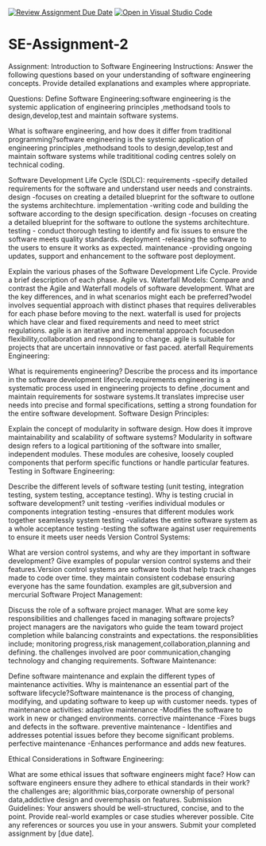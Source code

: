 [![Review Assignment Due Date](https://classroom.github.com/assets/deadline-readme-button-24ddc0f5d75046c5622901739e7c5dd533143b0c8e959d652212380cedb1ea36.svg)](https://classroom.github.com/a/-ucQIGTc)
[![Open in Visual Studio Code](https://classroom.github.com/assets/open-in-vscode-718a45dd9cf7e7f842a935f5ebbe5719a5e09af4491e668f4dbf3b35d5cca122.svg)](https://classroom.github.com/online_ide?assignment_repo_id=15222321&assignment_repo_type=AssignmentRepo)
# SE-Assignment-2
Assignment: Introduction to Software Engineering
Instructions:
Answer the following questions based on your understanding of software engineering concepts. Provide detailed explanations and examples where appropriate.

Questions:
Define Software Engineering:software engineering is the systemic application of engineering principles ,methodsand tools to design,develop,test and maintain software systems.

What is software engineering, and how does it differ from traditional programming?software engineering is the systemic application of engineering principles ,methodsand tools to design,develop,test and maintain software systems while tradititional coding centres solely on technical coding.

Software Development Life Cycle (SDLC):
requirements -specify detailed requirements for the software and understand user needs and constraints.
design -focuses on creating a detailed blueprint for the software to outlone the systems architechture.
implementation -writing code and building the software according to the design specification.
design -focuses on creating a detailed blueprint for the software to outlone the systems architechture.
testing - conduct thorough testing to identify and fix issues to ensure the software meets quality standards.
deployment -releasing the software to the users to ensure it works as expected.
maintenance -providing ongoing updates, support and enhancement to the software post deployment.

Explain the various phases of the Software Development Life Cycle. Provide a brief description of each phase.
Agile vs. Waterfall Models: 
Compare and contrast the Agile and Waterfall models of software development. What are the key differences, and in what scenarios might each be preferred?wodel involves sequential approach with distinct phases that requires deliverables for each phase before moving to the next. waterfall is used for projects which have clear and fixed requirements and need to meet strict regulations. agile is an iterative and incremental approach focusedon flexibility,collaboration and responding to change. agile is suitable for projects that are uncertain innnovative or fast paced.
aterfall 
Requirements Engineering:

What is requirements engineering? Describe the process and its importance in the software development lifecycle.requirements engineering is a systematic process used in engineering projects to define ,document and maintain requirements for sostware systems.It translates imprecise user needs into precise and formal specifications, setting a strong foundation for the entire software development.
Software Design Principles:

Explain the concept of modularity in software design. How does it improve maintainability and scalability of software systems?
 Modularity in software design refers to a logical partitioning of the software into smaller, independent modules. These modules are cohesive, loosely coupled components that perform specific functions or handle particular features.
Testing in Software Engineering:

Describe the different levels of software testing (unit testing, integration testing, system testing, acceptance testing). Why is testing crucial in software development?
unit testing -verifies individual modules or components
integration testing -ensures that different modules work together seamlessly
system testing -validates the entire software system as a whole
acceptance testing -testing the software against user requirements to ensure it meets user needs
Version Control Systems:

What are version control systems, and why are they important in software development? Give examples of popular version control systems and their features.Version control systems  are software tools that help track changes made to code over time. they maintain consistent codebase ensuring everyone has the same foundation. examples are git,subversion and mercurial
Software Project Management:

Discuss the role of a software project manager. What are some key responsibilities and challenges faced in managing software projects? project managers are the navigators who guide the team toward project completion while balancing constraints and expectations. the responsiblities include; monitoring progress,risk management,collaboration,planning and defining. the challenges involved are poor communication,changing technology and changing requirements.
Software Maintenance:

Define software maintenance and explain the different types of maintenance activities. Why is maintenance an essential part of the software lifecycle?Software maintenance is the process of changing, modifying, and updating software to keep up with customer needs. types of maintenance activities:
adaptive maintenance -Modifies the software to work in new or changed environments.
corrective maintenance -Fixes bugs and defects in the software.
preventive maintenance - Identifies and addresses potential issues before they become significant problems.
perfective maintenance -Enhances performance and adds new features.

Ethical Considerations in Software Engineering:

What are some ethical issues that software engineers might face? How can software engineers ensure they adhere to ethical standards in their work? the challenges are; algorithmic bias,corporate ownership of personal data,addictive design and overemphasis on features. 
Submission Guidelines:
Your answers should be well-structured, concise, and to the point.
Provide real-world examples or case studies wherever possible.
Cite any references or sources you use in your answers.
Submit your completed assignment by [due date].
